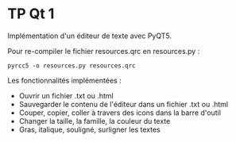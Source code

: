 # TP Qt 1

Implémentation d'un éditeur de texte avec PyQT5.

Pour re-compiler le fichier resources.qrc en resources.py :
```
pyrcc5 -o resources.py resources.qrc
```

Les fonctionnalités implémentées :
- Ouvrir un fichier .txt ou .html
- Sauvegarder le contenu de l'éditeur dans un fichier .txt ou .html
- Couper, copier, coller à travers des icons dans la barre d'outil
- Changer la taille, la famille, la couleur du texte
- Gras, italique, souligné, surligner les textes
